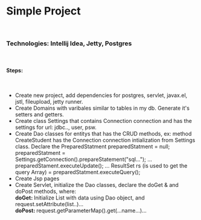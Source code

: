 <h1>Simple Project</h1><br>
<h3>Technologies: Intellij Idea, Jetty, Postgres</h3> <br>
  <h4>Steps:</h4><br>
  <ul>
  <li>
     Create new project, add dependencies for postgres, servlet, javax.el, jstl, fileupload, jetty runner.
  </li>
  <li>
     Create Domains with varibales similar to tables in my db. Generate it's setters and getters.
  </li>
  <li>
     Create class Settings that contains Connection connection and has the settings for url: jdbc.., user, psw.
  </li>
  <li>
    Create Dao classes for entitys that has the CRUD methods, 
       ex: method CreateStudent has the Connection connection intialization from Settings class.
       Declare the PreparedStatment preparedStatment = null;
       preparedStatment = Settings.getConnection().prepareStatement("sql...");
       ...
       preparedStament.executeUpdate();
       ...
       ResultSet rs (is used to get the query Array) = preparedStatment.executeQuery();
   </li>
   <li>
   Create Jsp pages
   </li>
   <li>
   Create Servlet, initialize the Dao classes,
   declare the doGet & and doPost methods, where: <br>
   <b>doGet: </b> Initialize List with data using Dao object, and request.setAttribute(list..)... <br>
   <b>doPost: </b> request.getParameterMap().get(...name...)...
   </li>
</ul>
